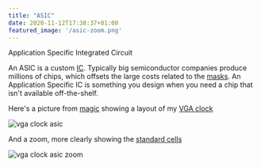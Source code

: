 ```yaml
---
title: "ASIC"
date: 2020-11-12T17:38:37+01:00
featured_image: '/asic-zoom.png'
---
```


Application Specific Integrated Circuit

An ASIC is a custom [IC](/terminology/IC). 
Typically big semiconductor companies produce millions of chips, which offsets the large costs related to the [masks](./terminology/maskset).
An Application Specific IC is something you design when you need a chip that isn't available off-the-shelf.

Here's a picture from [magic](/terminology/magic) showing a layout of my [VGA clock](/post/vga_clock)

![vga clock asic](/asic-full.png)

And a zoom, more clearly showing the [standard cells](/terminology/standardcell)

![vga clock asic zoom](/asic-zoom.png)
